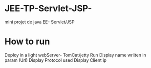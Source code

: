 # JEE-TP-Servlet-JSP-
mini projet de java EE- Servlet/JSP

# How to run

Deploy in a light webServer- TomCat/jetty
Run 
Display name wriiten in param (Url)
Display Protocol used
Display Client ip

